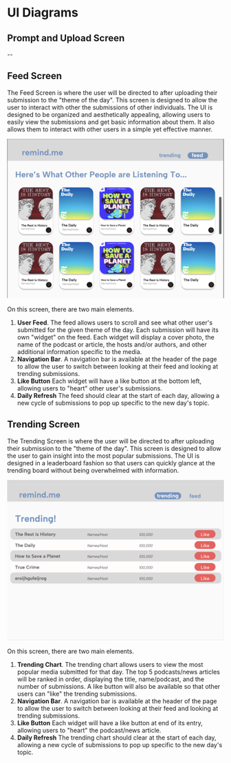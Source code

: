 # UI Diagrams 

## Prompt and Upload Screen
-- 

## Feed Screen
The Feed Screen is where the user will be directed to after uploading their submission to the "theme of the day". This screen is designed to allow the user to interact with other the submissions of other individuals. The UI is designed to be organized and aesthetically appealing, allowing users to easily view the submissions and get basic information about them. It also allows them to interact with other users in a simple yet effective manner. 

![](./ui-images/feed.png)

On this screen, there are two main elements. 
1. **User Feed**. The feed allows users to scroll and see what other user's submitted for the given theme of the day. Each submission will have its own "widget" on the feed. Each widget will display a cover photo, the name of the podcast or article, the hosts and/or authors, and other additional information specific to the media. 
2. **Navigation Bar**. A navigation bar is available at the header of the page to allow the user to switch between looking at their feed and looking at trending submissions.  
3. **Like Button** Each widget will have a like button at the bottom left, allowing users to "heart" other user's submissions. 
4. **Daily Refresh** The feed should clear at the start of each day, allowing a new cycle of submissions to pop up specific to the new day's topic. 


## Trending Screen
The Trending Screen is where the user will be directed to after uploading their submission to the "theme of the day". This screen is designed to allow the user to gain insight into the most popular submissions. The UI is designed in a leaderboard fashion so that users can quickly glance at the trending board without being overwhelmed with information. 

![](./ui-images/trending_chart.png)

On this screen, there are two main elements. 
1. **Trending Chart**. The trending chart allows users to view the most popular media submitted for that day. The top 5 podcasts/news articles will be ranked in order, displaying the title, name/podcast, and the number of submissions. A like button will also be available so that other users can "like" the trending submissions. 
2. **Navigation Bar**. A navigation bar is available at the header of the page to allow the user to switch between looking at their feed and looking at trending submissions.  
3. **Like Button** Each widget will have a like button at end of its entry, allowing users to "heart" the podcast/news article.
4. **Daily Refresh** The trending chart should clear at the start of each day, allowing a new cycle of submissions to pop up specific to the new day's topic. 

